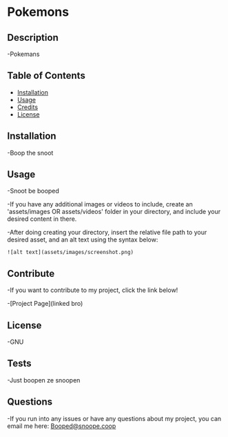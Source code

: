 
# Pokemons



## Description

-Pokemans


## Table of Contents 


- [Installation](#installation)
- [Usage](#usage)
- [Credits](#credits)
- [License](#license)

## Installation

-Boop the snoot


## Usage

-Snoot be booped

-If you have any additional images or videos to include, create an 'assets/images OR assets/videos' folder in your directory,
and include your desired content in there.

-After doing creating your directory, insert the relative file path to your desired asset, and an alt text using the syntax below:

    
    ![alt text](assets/images/screenshot.png)
    

## Contribute

-If you want to contribute to my project, click the link below!

-[Project Page](linked bro) 

## License

-GNU

## Tests

-Just boopen ze snoopen


## Questions

-If you run into any issues or have any questions about my project, you can email me here: Booped@snoope.coop



    